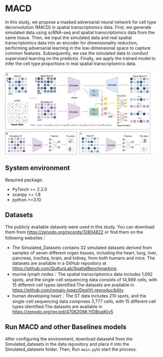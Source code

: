 # MACD
In this study, we propose a masked adversarial neural network for cell type deconvolution (MACD) in spatial transcriptomics data.
First, we generate simulated data using scRNA-seq and spatial transcriptomics data from the same tissue. Then, we input the simulated data and real spatial transcriptomics data into an encoder for dimensionality reduction, performing adversarial learning in the low-dimensional space to capture common features. Subsequently, we use the simulated data to conduct supervised learning on the predictor. Finally, we apply the trained model to infer the cell type proportions in real spatial transcriptomics data.

![(Variational)](workflow.png)


## System environment
Required package:
- PyTorch >= 2.2.0
- scanpy >= 1.8
- python >=3.10

## Datasets
The publicly available  datasets were used in this study. You can download them from https://zenodo.org/records/12804822 or find them on the following websites：
-  The Simulated_Datasets  contains 32 simulated datasets derived from samples of seven different organ tissues, including the heart, lung, liver, pancreas, trachea, brain, and kidney, from both humans and mice. The datasets are available in a GitHub repository at https://github.com/QuKunLab/SpatialBenchmarking.
-  murine lymph nodes：The spatial transcriptomics data includes 1,092 spots, and the single-cell sequencing data consists of 14,989 cells, with 15 different cell types identified.The datasets are available in https://github.com/romain-lopez/DestVI-reproducibility
- human developing heart：The ST data includes 210 spots, and the single-cell sequencing data comprises 3,777 cells, with 15 different cell types identified.The datasets are available in https://zenodo.org/record/4706209#.YIDBoalKjv5



## Run MACD and other Baselines models
After configuring the environment, download dataset4 from the Simulated_datasets in the data repository and place it into the Simulated_datasets folder. Then, Run `main.py`to start the process.
